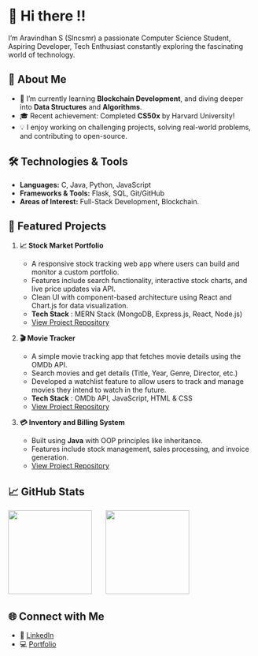 # 👋 Hi there !!  

I’m Aravindhan S (Slncsmr) a passionate Computer Science Student, Aspiring Developer, Tech Enthusiast constantly exploring the fascinating world of technology.  

## 🚀 About Me  
- 🌱 I’m currently learning **Blockchain Development**, and diving deeper into **Data Structures** and **Algorithms**.  
- 🎓 Recent achievement: Completed **CS50x** by Harvard University!  
- 💡 I enjoy working on challenging projects, solving real-world problems, and contributing to open-source.  

## 🛠️ Technologies & Tools  
- **Languages:** C, Java, Python, JavaScript  
- **Frameworks & Tools:** Flask, SQL, Git/GitHub  
- **Areas of Interest:** Full-Stack Development, Blockchain.

## 🌟 Featured Projects 
1. **📈 Stock Market Portfolio**
   - A responsive stock tracking web app where users can build and monitor a custom portfolio.
   - Features include search functionality, interactive stock charts, and live price updates via API.
   - Clean UI with component-based architecture using React and Chart.js for data visualization.
   - **Tech Stack** : MERN Stack (MongoDB, Express.js, React, Node.js)
   - [View Project Repository](https://github.com/Slncsmr/Stock-Market-Portfolio)
     
2. **🎬 Movie Tracker**
   - A simple movie tracking app that fetches movie details using the OMDb API.
   - Search movies and get details (Title, Year, Genre, Director, etc.)
   - Developed a watchlist feature to allow users to track and manage movies they intend to watch in the future.
   - **Tech Stack** : OMDb API, JavaScript, HTML & CSS
   - [View Project Repository](https://github.com/Slncsmr/Movie-Logger)

3. **💳 Inventory and Billing System**  
   - Built using **Java** with OOP principles like inheritance.  
   - Features include stock management, sales processing, and invoice generation.  
   - [View Project Repository](https://github.com/Slncsmr/Customer-Billing-System)

## 📈 GitHub Stats  
<img src="https://github-readme-stats.vercel.app/api?username=Slncsmr&show_icons=true&theme=tokyonight&rank_icon=github" height="170"/> &nbsp;&nbsp;&nbsp;&nbsp;&nbsp;
<img src="https://github-readme-stats.vercel.app/api/top-langs/?username=Slncsmr&layout=compact&theme=tokyonight&count=10" height="170"/>



## 🌐 Connect with Me  
- 🌟 [LinkedIn](https://www.linkedin.com/in/aravindhan-ks/)  
- 💻 [Portfolio](#)  
<!--to comment--> 
